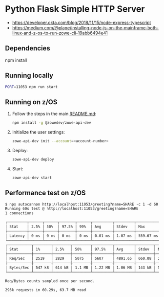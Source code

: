 # Python Flask Simple HTTP Server

- <https://developer.okta.com/blog/2018/11/15/node-express-typescript>
- <https://medium.com/@plape/installing-node-js-on-the-mainframe-both-linux-and-z-os-to-run-zowe-cli-19abb6494e41>

## Dependencies

npm install

## Running locally

```sh
PORT=11053 npm run start
```

## Running on z/OS

1. Follow the steps in the main [README.md](../README.md):

    ```sh
    npm install -g @zowedev/zowe-api-dev
    ```

2. Initialize the user settings:

    ```sh
    zowe-api-dev init --account=<account-number>
    ```

3. Deploy:

    ```sh
    zowe-api-dev deploy
    ```

4. Start:

    ```sh
    zowe-api-dev start
    ```

## Performance test on z/OS

```txt
$ npx autocannon http://localhost:11053/greeting?name=SHARE -c 1 -d 60
Running 60s test @ http://localhost:11053/greeting?name=SHARE
1 connections

┌─────────┬──────┬──────┬───────┬──────┬─────────┬─────────┬───────────┐
│ Stat    │ 2.5% │ 50%  │ 97.5% │ 99%  │ Avg     │ Stdev   │ Max       │
├─────────┼──────┼──────┼───────┼──────┼─────────┼─────────┼───────────┤
│ Latency │ 0 ms │ 0 ms │ 0 ms  │ 0 ms │ 0.01 ms │ 1.07 ms │ 559.67 ms │
└─────────┴──────┴──────┴───────┴──────┴─────────┴─────────┴───────────┘
┌───────────┬────────┬────────┬────────┬─────────┬─────────┬────────┬────────┐
│ Stat      │ 1%     │ 2.5%   │ 50%    │ 97.5%   │ Avg     │ Stdev  │ Min    │
├───────────┼────────┼────────┼────────┼─────────┼─────────┼────────┼────────┤
│ Req/Sec   │ 2519   │ 2829   │ 5075   │ 5607    │ 4891.65 │ 660.08 │ 2518   │
├───────────┼────────┼────────┼────────┼─────────┼─────────┼────────┼────────┤
│ Bytes/Sec │ 547 kB │ 614 kB │ 1.1 MB │ 1.22 MB │ 1.06 MB │ 143 kB │ 546 kB │
└───────────┴────────┴────────┴────────┴─────────┴─────────┴────────┴────────┘

Req/Bytes counts sampled once per second.

293k requests in 60.29s, 63.7 MB read
```

